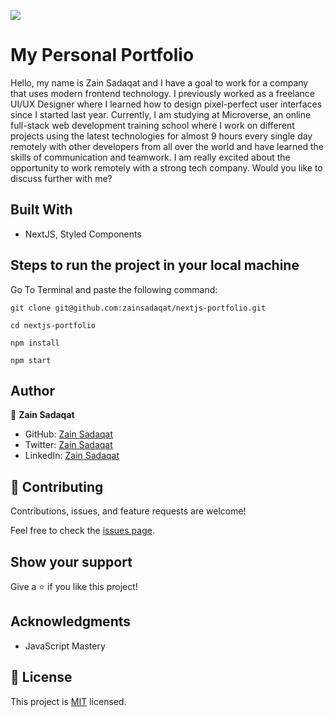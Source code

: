 ![](https://img.shields.io/badge/Microverse-blueviolet)

# My Personal Portfolio

Hello, my name is Zain Sadaqat and I have a goal to work for a company that uses modern frontend technology. I previously worked as a freelance UI/UX Designer where I learned how to design pixel-perfect user interfaces since I started last year. Currently, I am studying at Microverse, an online full-stack web development training school where I work on different projects using the latest technologies for almost 9 hours every single day remotely with other developers from all over the world and have learned the skills of communication and teamwork. I am really excited about the opportunity to work remotely with a strong tech company. Would you like to discuss further with me?

## Built With

- NextJS, Styled Components

## Steps to run the project in your local machine

Go To Terminal and paste the following command:

`git clone git@github.com:zainsadaqat/nextjs-portfolio.git`

`cd nextjs-portfolio`

`npm install`

`npm start`

## Author

👤 **Zain Sadaqat**

- GitHub: [Zain Sadaqat](https://github.com/zainsadaqat)
- Twitter: [Zain Sadaqat](https://twitter.com/zain_sadaqat)
- LinkedIn: [Zain Sadaqat](https://linkedin.com/in/zain-sadaqat)

## 🤝 Contributing

Contributions, issues, and feature requests are welcome!

Feel free to check the [issues page](../../issues/).

## Show your support

Give a ⭐️ if you like this project!

## Acknowledgments

- JavaScript Mastery

## 📝 License

This project is [MIT](./MIT.md) licensed.
